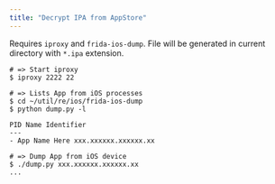 ```yaml
---
title: "Decrypt IPA from AppStore"
---
```


Requires `iproxy` and `frida-ios-dump`. File will be generated in current
directory with `*.ipa` extension.

```
# => Start iproxy
$ iproxy 2222 22

# => Lists App from iOS processes
$ cd ~/util/re/ios/frida-ios-dump
$ python dump.py -l

PID Name Identifier
---
- App Name Here xxx.xxxxxx.xxxxxx.xx

# => Dump App from iOS device
$ ./dump.py xxx.xxxxxx.xxxxxx.xx
...
```
